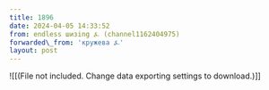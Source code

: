 ```yaml
---
title: 1896
date: 2024-04-05 14:33:52
from: endless шизing ⍼ (channel1162404975)
forwarded\_from: 'кружева ⍼'
layout: post
---
```


![[(File not included. Change data exporting settings to download.)]]


